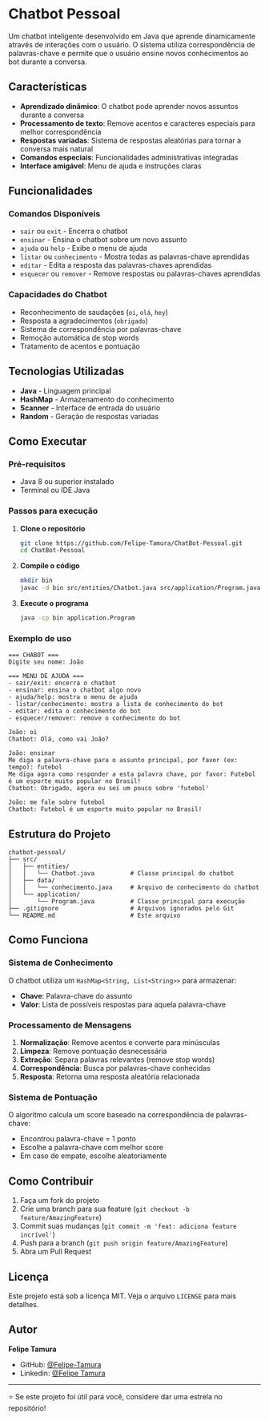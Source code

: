# Chatbot Pessoal

Um chatbot inteligente desenvolvido em Java que aprende dinamicamente através de interações com o usuário. O sistema utiliza correspondência de palavras-chave e permite que o usuário ensine novos conhecimentos ao bot durante a conversa.

## Características

- **Aprendizado dinâmico**: O chatbot pode aprender novos assuntos durante a conversa
- **Processamento de texto**: Remove acentos e caracteres especiais para melhor correspondência
- **Respostas variadas**: Sistema de respostas aleatórias para tornar a conversa mais natural
- **Comandos especiais**: Funcionalidades administrativas integradas
- **Interface amigável**: Menu de ajuda e instruções claras

## Funcionalidades

### Comandos Disponíveis
- `sair` ou `exit` - Encerra o chatbot
- `ensinar` - Ensina o chatbot sobre um novo assunto
- `ajuda` ou `help` - Exibe o menu de ajuda
- `listar` ou `conhecimento` - Mostra todas as palavras-chave aprendidas
- `editar` - Edita a resposta das palavras-chaves aprendidas
- `esquecer` ou `remover` - Remove respostas ou palavras-chaves aprendidas

### Capacidades do Chatbot
- Reconhecimento de saudações (`oi`, `olá`, `hey`)
- Resposta a agradecimentos (`obrigado`)
- Sistema de correspondência por palavras-chave
- Remoção automática de stop words
- Tratamento de acentos e pontuação

## Tecnologias Utilizadas

- **Java** - Linguagem principal
- **HashMap** - Armazenamento do conhecimento
- **Scanner** - Interface de entrada do usuário
- **Random** - Geração de respostas variadas

## Como Executar

### Pré-requisitos
- Java 8 ou superior instalado
- Terminal ou IDE Java

### Passos para execução

1. **Clone o repositório**
   ```bash
   git clone https://github.com/Felipe-Tamura/ChatBot-Pessoal.git
   cd ChatBot-Pessoal
   ```

2. **Compile o código**
   ```bash
   mkdir bin
   javac -d bin src/entities/Chatbot.java src/application/Program.java
   ```

3. **Execute o programa**
   ```bash
   java -cp bin application.Program
   ```

### Exemplo de uso
```
=== CHABOT ===
Digite seu nome: João

=== MENU DE AJUDA ===
- sair/exit: encerra o chatbot
- ensinar: ensina o chatbot algo novo
- ajuda/help: mostra o menu de ajuda
- listar/conhecimento: mostra a lista de conhecimento do bot
- editar: edita o conhecimento do bot
- esquecer/remover: remove o conhecimento do bot

João: oi
Chatbot: Olá, como vai João?

João: ensinar
Me diga a palavra-chave para o assunto principal, por favor (ex: tempo): futebol
Me diga agora como responder a esta palavra chave, por favor: Futebol é um esporte muito popular no Brasil!
Chatbot: Obrigado, agora eu sei um pouco sobre 'futebol'

João: me fale sobre futebol
Chatbot: Futebol é um esporte muito popular no Brasil!
```

## Estrutura do Projeto

```
chatbot-pessoal/
├── src/
│   ├── entities/
│   │   └── Chatbot.java          # Classe principal do chatbot
│   ├── data/
│   │   └── conhecimento.java     # Arquivo de conhecimento do chatbot
│   └── application/
│       └── Program.java          # Classe principal para execução
├── .gitignore                    # Arquivos ignorados pelo Git
└── README.md                     # Este arquivo
```

## Como Funciona

### Sistema de Conhecimento
O chatbot utiliza um `HashMap<String, List<String>>` para armazenar:
- **Chave**: Palavra-chave do assunto
- **Valor**: Lista de possíveis respostas para aquela palavra-chave

### Processamento de Mensagens
1. **Normalização**: Remove acentos e converte para minúsculas
2. **Limpeza**: Remove pontuação desnecessária
3. **Extração**: Separa palavras relevantes (remove stop words)
4. **Correspondência**: Busca por palavras-chave conhecidas
5. **Resposta**: Retorna uma resposta aleatória relacionada

### Sistema de Pontuação
O algoritmo calcula um score baseado na correspondência de palavras-chave:
- Encontrou palavra-chave = 1 ponto
- Escolhe a palavra-chave com melhor score
- Em caso de empate, escolhe aleatoriamente

## Como Contribuir

1. Faça um fork do projeto
2. Crie uma branch para sua feature (`git checkout -b feature/AmazingFeature`)
3. Commit suas mudanças (`git commit -m 'feat: adiciona feature incrível'`)
4. Push para a branch (`git push origin feature/AmazingFeature`)
5. Abra um Pull Request

## Licença

Este projeto está sob a licença MIT. Veja o arquivo `LICENSE` para mais detalhes.

## Autor

**Felipe Tamura**
- GitHub: [@Felipe-Tamura](https://github.com/Felipe-Tamura)
- Linkedin: [@Felipe Tamura](https://www.linkedin.com/in/felipe-tamura-b35373215)

---

⭐ Se este projeto foi útil para você, considere dar uma estrela no repositório!
